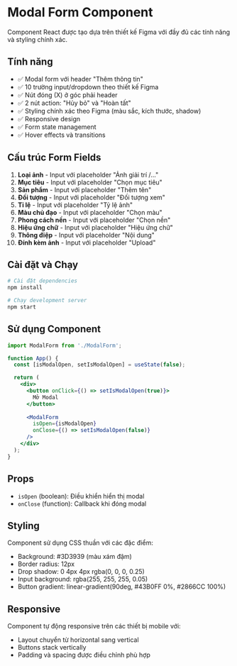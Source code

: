 # Modal Form Component

Component React được tạo dựa trên thiết kế Figma với đầy đủ các tính năng và styling chính xác.

## Tính năng

- ✅ Modal form với header "Thêm thông tin"
- ✅ 10 trường input/dropdown theo thiết kế Figma
- ✅ Nút đóng (X) ở góc phải header
- ✅ 2 nút action: "Hủy bỏ" và "Hoàn tất"
- ✅ Styling chính xác theo Figma (màu sắc, kích thước, shadow)
- ✅ Responsive design
- ✅ Form state management
- ✅ Hover effects và transitions

## Cấu trúc Form Fields

1. **Loại ảnh** - Input với placeholder "Ảnh giải trí /..."
2. **Mục tiêu** - Input với placeholder "Chọn mục tiêu"
3. **Sản phẩm** - Input với placeholder "Thêm tên"
4. **Đối tượng** - Input với placeholder "Đối tượng xem"
5. **Tỉ lệ** - Input với placeholder "Tỷ lệ ảnh"
6. **Màu chủ đạo** - Input với placeholder "Chọn màu"
7. **Phong cách nền** - Input với placeholder "Chọn nền"
8. **Hiệu ứng chữ** - Input với placeholder "Hiệu ứng chữ"
9. **Thông điệp** - Input với placeholder "Nội dung"
10. **Đính kèm ảnh** - Input với placeholder "Upload"

## Cài đặt và Chạy

```bash
# Cài đặt dependencies
npm install

# Chạy development server
npm start
```

## Sử dụng Component

```jsx
import ModalForm from './ModalForm';

function App() {
  const [isModalOpen, setIsModalOpen] = useState(false);

  return (
    <div>
      <button onClick={() => setIsModalOpen(true)}>
        Mở Modal
      </button>
      
      <ModalForm 
        isOpen={isModalOpen} 
        onClose={() => setIsModalOpen(false)}
      />
    </div>
  );
}
```

## Props

- `isOpen` (boolean): Điều khiển hiển thị modal
- `onClose` (function): Callback khi đóng modal

## Styling

Component sử dụng CSS thuần với các đặc điểm:
- Background: #3D3939 (màu xám đậm)
- Border radius: 12px
- Drop shadow: 0 4px 4px rgba(0, 0, 0, 0.25)
- Input background: rgba(255, 255, 255, 0.05)
- Button gradient: linear-gradient(90deg, #43B0FF 0%, #2866CC 100%)

## Responsive

Component tự động responsive trên các thiết bị mobile với:
- Layout chuyển từ horizontal sang vertical
- Buttons stack vertically
- Padding và spacing được điều chỉnh phù hợp